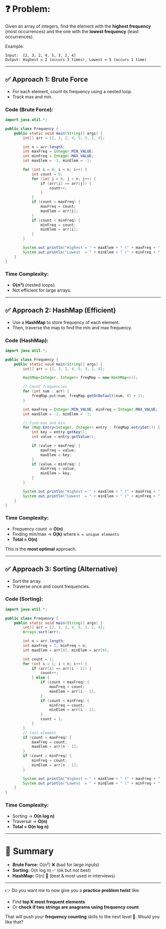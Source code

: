 # ❓ Problem:

Given an array of integers, find the element with the **highest frequency** (most occurrences) and the one with the **lowest frequency** (least occurrences).

Example:

```
Input:  [2, 3, 2, 4, 5, 3, 2, 4]
Output: Highest = 2 (occurs 3 times), Lowest = 5 (occurs 1 time)
```

---

## ✅ Approach 1: Brute Force

* For each element, count its frequency using a nested loop.
* Track max and min.

### Code (Brute Force):

```java
import java.util.*;

public class Frequency {
    public static void main(String[] args) {
        int[] arr = {2, 3, 2, 4, 5, 3, 2, 4};

        int n = arr.length;
        int maxFreq = Integer.MIN_VALUE;
        int minFreq = Integer.MAX_VALUE;
        int maxElem = -1, minElem = -1;

        for (int i = 0; i < n; i++) {
            int count = 0;
            for (int j = 0; j < n; j++) {
                if (arr[i] == arr[j]) {
                    count++;
                }
            }
            if (count > maxFreq) {
                maxFreq = count;
                maxElem = arr[i];
            }
            if (count < minFreq) {
                minFreq = count;
                minElem = arr[i];
            }
        }

        System.out.println("Highest = " + maxElem + " (" + maxFreq + " times)");
        System.out.println("Lowest  = " + minElem + " (" + minFreq + " times)");
    }
}
```

### Time Complexity:

* **O(n²)** (nested loops).
* Not efficient for large arrays.

---

## ✅ Approach 2: HashMap (Efficient)

* Use a **HashMap** to store frequency of each element.
* Then, traverse the map to find the min and max frequency.

### Code (HashMap):

```java
import java.util.*;

public class Frequency {
    public static void main(String[] args) {
        int[] arr = {2, 3, 2, 4, 5, 3, 2, 4};

        HashMap<Integer, Integer> freqMap = new HashMap<>();

        // Count frequencies
        for (int num : arr) {
            freqMap.put(num, freqMap.getOrDefault(num, 0) + 1);
        }

        int maxFreq = Integer.MIN_VALUE, minFreq = Integer.MAX_VALUE;
        int maxElem = -1, minElem = -1;

        // Find max and min
        for (Map.Entry<Integer, Integer> entry : freqMap.entrySet()) {
            int key = entry.getKey();
            int value = entry.getValue();

            if (value > maxFreq) {
                maxFreq = value;
                maxElem = key;
            }
            if (value < minFreq) {
                minFreq = value;
                minElem = key;
            }
        }

        System.out.println("Highest = " + maxElem + " (" + maxFreq + " times)");
        System.out.println("Lowest  = " + minElem + " (" + minFreq + " times)");
    }
}
```

### Time Complexity:

* Frequency count → **O(n)**
* Finding min/max → **O(k)** where `k = unique elements`
* **Total = O(n)**

This is the **most optimal** approach.

---

## ✅ Approach 3: Sorting (Alternative)

* Sort the array.
* Traverse once and count frequencies.

### Code (Sorting):

```java
import java.util.*;

public class Frequency {
    public static void main(String[] args) {
        int[] arr = {2, 3, 2, 4, 5, 3, 2, 4};
        Arrays.sort(arr);

        int n = arr.length;
        int maxFreq = 1, minFreq = n;
        int maxElem = arr[0], minElem = arr[0];

        int count = 1;
        for (int i = 1; i < n; i++) {
            if (arr[i] == arr[i - 1]) {
                count++;
            } else {
                if (count > maxFreq) {
                    maxFreq = count;
                    maxElem = arr[i - 1];
                }
                if (count < minFreq) {
                    minFreq = count;
                    minElem = arr[i - 1];
                }
                count = 1;
            }
        }
        // last element
        if (count > maxFreq) {
            maxFreq = count;
            maxElem = arr[n - 1];
        }
        if (count < minFreq) {
            minFreq = count;
            minElem = arr[n - 1];
        }

        System.out.println("Highest = " + maxElem + " (" + maxFreq + " times)");
        System.out.println("Lowest  = " + minElem + " (" + minFreq + " times)");
    }
}
```

### Time Complexity:

* Sorting → **O(n log n)**
* Traversal → **O(n)**
* **Total = O(n log n)**

---

# 📌 Summary

* **Brute Force:** O(n²) ❌ (bad for large inputs)
* **Sorting:** O(n log n) ✅ (ok but not best)
* **HashMap:** O(n) 🚀 (best & most used in interviews)

---

👉 Do you want me to now give you a **practice problem twist** like:

* Find **top K most frequent elements**
* Or **check if two strings are anagrams using frequency count**

That will push your **frequency counting** skills to the next level 🚀. Would you like that?
